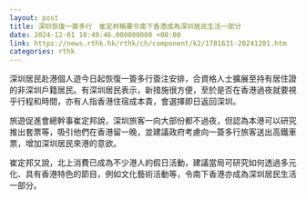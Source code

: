 ```yaml
---
layout: post
title: 深圳恢復一簽多行　崔定邦稱要令南下香港成為深圳居民生活一部分
date: 2024-12-01 18:49:46.000000000 +08:00
link: https://news.rthk.hk/rthk/ch/component/k2/1781631-20241201.htm
categories: rthk
---
```


深圳居民赴港個人遊今日起恢復一簽多行簽注安排，合資格人士擴展至持有居住證的非深圳戶籍居民。有深圳居民表示，新措施很方便，至於是否在香港過夜就要視乎行程和時間，亦有人指香港住宿成本貴，會選擇即日返回深圳。

旅遊促進會總幹事崔定邦說，深圳旅客一向大部份都不過夜，但認為本港可以研究推出套票等，吸引他們在香港留一晚，並建議政府考慮向一簽多行旅客送出高鐵車票，增加深圳居民來港的意欲。

崔定邦又說，北上消費已成為不少港人的假日活動，建議當局可研究如何透過多元化、具有香港特色的節目，例如文化藝術活動等，令南下香港亦成為深圳居民生活一部分。
